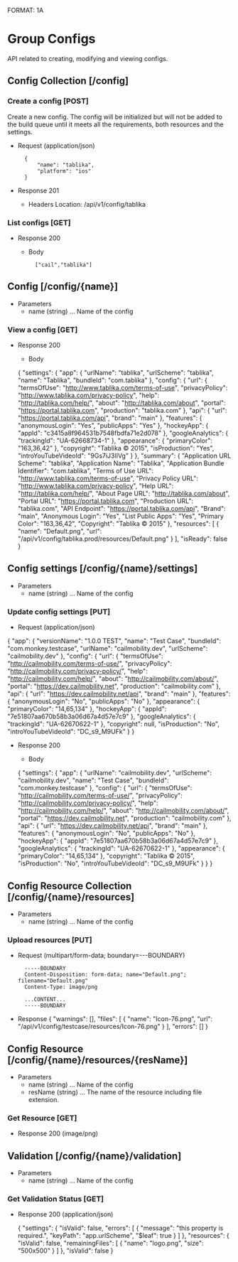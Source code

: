 FORMAT: 1A
# Group Configs
API related to creating, modifying and viewing configs.

## Config Collection [/config]

### Create a config [POST]
Create a new config. The config will be initialized but will not be added to the build queue until it meets all the requirements, both resources and the settings.
+ Request (application/json)

        {
        	"name": "tablika",
        	"platform": "ios"
        }

+ Response 201
    + Headers
            Location: /api/v1/config/tablika

### List configs [GET]
+ Response 200

    + Body

            ["cail","tablika"]

## Config [/config/{name}]
+ Parameters
    + name (string) ... Name of the config

### View a config [GET]
+ Response 200

    + Body

    {
      "settings": {
        "app": {
          "urlName": "tablika",
          "urlScheme": "tablika",
          "name": "Tablika",
          "bundleId": "com.tablika"
        },
        "config": {
          "url": {
            "termsOfUse": "http://www.tablika.com/terms-of-use",
            "privacyPolicy": "http://www.tablika.com/privacy-policy",
            "help": "http://tablika.com/help/",
            "about": "http://tablika.com/about",
            "portal": "https://portal.tablika.com",
            "production": "tablika.com"
          },
          "api": {
            "url": "https://portal.tablika.com/api",
            "brand": "main"
          },
          "features": {
            "anonymousLogin": "Yes",
            "publicApps": "Yes"
          },
          "hockeyApp": {
            "appId": "c3415a8f964531b7548fbdfa71e2d078"
          },
          "googleAnalytics": {
            "trackingId": "UA-62668734-1"
          },
          "appearance": {
            "primaryColor": "163,36,42"
          },
          "copyright": "Tablika © 2015",
          "isProduction": "Yes",
          "introYouTubeVideoId": "9Gs7iJ3lIVg"
        }
      },
      "summary": {
        "Application URL Scheme": "tablika",
        "Application Name": "Tablika",
        "Application Bundle Identifier": "com.tablika",
        "Terms of Use URL": "http://www.tablika.com/terms-of-use",
        "Privacy Policy URL": "http://www.tablika.com/privacy-policy",
        "Help URL": "http://tablika.com/help/",
        "About Page URL": "http://tablika.com/about",
        "Portal URL": "https://portal.tablika.com",
        "Production URL": "tablika.com",
        "API Endpoint": "https://portal.tablika.com/api",
        "Brand": "main",
        "Anonymous Login": "Yes",
        "List Public Apps": "Yes",
        "Primary Color": "163,36,42",
        "Copyright": "Tablika © 2015"
      },
      "resources": [
        {
          "name": "Default.png",
          "url": "/api/v1/config/tablika.prod/resources/Default.png"
        }
      ],
      "isReady": false
    }

## Config settings [/config/{name}/settings]
+ Parameters
    + name (string) ... Name of the config

### Update config settings [PUT]
+ Request (application/json)

{
  "app": {
    "versionName": "1.0.0 TEST",
    "name": "Test Case",
    "bundleId": "com.monkey.testcase",
    "urlName": "cailmobility.dev",
    "urlScheme": "cailmobility.dev"
  },
  "config": {
    "url": {
      "termsOfUse": "http://cailmobility.com/terms-of-use/",
      "privacyPolicy": "http://cailmobility.com/privacy-policy/",
      "help": "http://cailmobility.com/help/",
      "about": "http://cailmobility.com/about/",
      "portal": "https://dev.cailmobility.net",
      "production": "cailmobility.com"
    },
    "api": {
      "url": "https://dev.cailmobility.net/api",
      "brand": "main"
    },
    "features": {
      "anonymousLogin": "No",
      "publicApps": "No"
    },
    "appearance": {
      "primaryColor": "14,65,134"
    },
    "hockeyApp": {
      "appId": "7e51807aa670b58b3a06d67a4d57e7c9"
    },
    "googleAnalytics": {
      "trackingId": "UA-62670622-1"
    },
    "copyright": null,
    "isProduction": "No",
    "introYouTubeVideoId": "DC_s9_M9UFk"
  }
}


+ Response 200

    + Body

    {
      "settings": {
        "app": {
          "urlName": "cailmobility.dev",
          "urlScheme": "cailmobility.dev",
          "name": "Test Case",
          "bundleId": "com.monkey.testcase"
        },
        "config": {
          "url": {
            "termsOfUse": "http://cailmobility.com/terms-of-use/",
            "privacyPolicy": "http://cailmobility.com/privacy-policy/",
            "help": "http://cailmobility.com/help/",
            "about": "http://cailmobility.com/about/",
            "portal": "https://dev.cailmobility.net",
            "production": "cailmobility.com"
          },
          "api": {
            "url": "https://dev.cailmobility.net/api",
            "brand": "main"
          },
          "features": {
            "anonymousLogin": "No",
            "publicApps": "No"
          },
          "hockeyApp": {
            "appId": "7e51807aa670b58b3a06d67a4d57e7c9"
          },
          "googleAnalytics": {
            "trackingId": "UA-62670622-1"
          },
          "appearance": {
            "primaryColor": "14,65,134"
          },
          "copyright": "Tablika © 2015",
          "isProduction": "No",
          "introYouTubeVideoId": "DC_s9_M9UFk"
        }
      }
    }

## Config Resource Collection [/config/{name}/resources]
+ Parameters
    + name (string) ... Name of the config

### Upload resources [PUT]
+ Request (multipart/form-data; boundary=---BOUNDARY)

        -----BOUNDARY
        Content-Disposition: form-data; name="Default.png"; filename="Default.png"
        Content-Type: image/png

        ...CONTENT...
        -----BOUNDARY

+ Response
  {
    "warnings": [],
    "files": [
      {
        "name": "Icon-76.png",
        "url": "/api/v1/config/testcase/resources/Icon-76.png"
      }
    ],
    "errors": []
  }

## Config Resource [/config/{name}/resources/{resName}]
+ Parameters
    + name (string) ... Name of the config
    + resName (string) ... The name of the resource including file extension.

### Get Resource [GET]
+ Response 200 (image/png)

## Validation [/config/{name}/validation]
+ Parameters
    + name (string) ... Name of the config

### Get Validation Status [GET]
+ Response 200 (application/json)

  {
    "settings": {
      "isValid": false,
      "errors": [
        {
          "message": "this property is required.",
          "keyPath": "app.urlScheme",
          "$leaf": true
        }
      ]
    },
    "resources": {
      "isValid": false,
      "remainingFiles": [
        {
          "name": "logo.png",
          "size": "500x500"
        }
      ]
    },
    "isValid": false
  }
